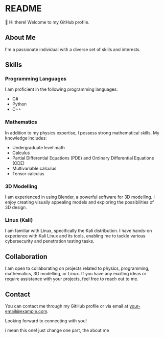 # README

👋 Hi there! Welcome to my GitHub profile.

## About Me
I'm a passionate individual with a diverse set of skills and interests. 

## Skills

### Programming Languages

I am proficient in the following programming languages:

- C#
- Python
- C++

### Mathematics

In addition to my physics expertise, I possess strong mathematical skills. My knowledge includes:

- Undergraduate level math
- Calculus
- Partial Differential Equations (PDE) and Ordinary Differential Equations (ODE)
- Multivariable calculus
- Tensor calculus

### 3D Modelling

I am experienced in using Blender, a powerful software for 3D modelling. I enjoy creating visually appealing models and exploring the possibilities of 3D design.

### Linux (Kali)

I am familiar with Linux, specifically the Kali distribution. I have hands-on experience with Kali Linux and its tools, enabling me to tackle various cybersecurity and penetration testing tasks.

## Collaboration
I am open to collaborating on projects related to physics, programming, mathematics, 3D modelling, or Linux. If you have any exciting ideas or require assistance with your projects, feel free to reach out to me.

## Contact
You can contact me through my GitHub profile or via email at [your-email@example.com](mailto:your-email@example.com).

Looking forward to connecting with you!

i mean this one! just change one part, the about me
